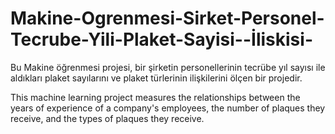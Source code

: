# Makine-Ogrenmesi-Sirket-Personel-Tecrube-Yili-Plaket-Sayisi--İliskisi-
Bu Makine öğrenmesi projesi, bir şirketin personellerinin tecrübe yıl sayısı ile aldıkları plaket sayılarını ve plaket türlerinin ilişkilerini ölçen bir projedir.

This machine learning project measures the relationships between the years of experience of a company's employees, the number of plaques they receive, and the types of plaques they receive.
